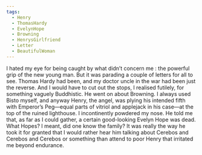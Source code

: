 ```yaml
---
tags:
  - Henry
  - ThomasHardy
  - EvelynHope
  - Browning
  - HenrysGirlfriend
  - Letter
  - BeautifulWoman
---
```

I hated my eye for being caught by what didn’t concern me : the powerful grip of the new young man. But it was parading a couple of letters for all to see. Thomas Hardy had been, and my doctor uncle in the war had been just the reverse. And I would have to cut out the stops, I realised futilely, for something vaguely Buddhistic. He went on about Browning. I always used Bisto myself, and anyway Henry, the angel, was plying his intended fifth with Emperor’s Peg—equal parts of vitriol and applejack in his case—at the top of the ruined lighthouse. I incontinently powdered my nose. He told me that, as far as I could gather, a certain good-looking Evelyn Hope was dead. What Hopes? I meant, did one know the family? It was really the way he took it for granted that I would rather hear him talking about Cerebos and Cerebos and Cerebos or something than attend to poor Henry that irritated me beyond endurance.

